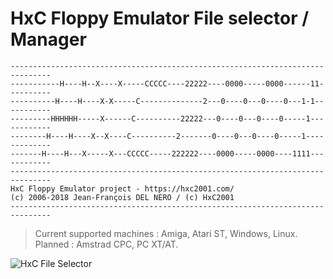 # HxC Floppy Emulator File selector / Manager

	-------------------------------------------------------------------------------
	-----------H----H--X----X-----CCCCC----22222----0000-----0000------11----------
	----------H----H----X-X-----C--------------2---0----0---0----0---1-1-----------
	---------HHHHHH-----X------C----------22222---0----0---0----0-----1------------
	--------H----H----X--X----C----------2-------0----0---0----0-----1-------------
	-------H----H---X-----X---CCCCC-----222222----0000-----0000----1111------------
	-------------------------------------------------------------------------------
	HxC Floppy Emulator project - https://hxc2001.com/
	(c) 2006-2018 Jean-François DEL NERO / (c) HxC2001
	-------------------------------------------------------------------------------

> Current supported machines : Amiga, Atari ST, Windows, Linux.
> Planned : Amstrad CPC, PC XT/AT.

![HxC File Selector](https://raw.githubusercontent.com/jfdelnero/HXCFE_file_selector/master/doc/imgs/hxcselector_8x13B.png)
